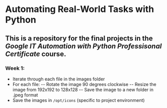 # Automating Real-World Tasks with Python

## This is a repository for the final projects in the *Google IT Automation with Python Professisonal Certificate* course.

### Week 1:
 - Iterate through each file in the images folder
 - For each file:
 -- Rotate the image 90 degrees clockwise
 -- Resize the image from 192x192 to 128x128
 -- Save the image to a new folder in .jpeg format
 - Save the images in `/opt/icons` (specific to project environment)
